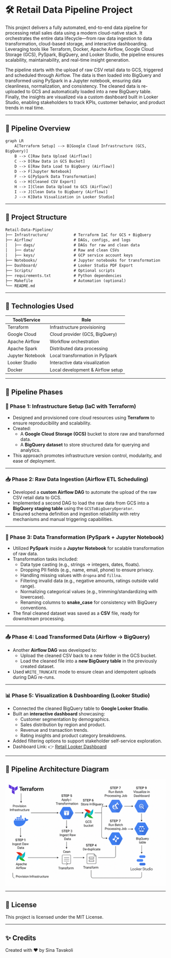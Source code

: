 # 🛠️ Retail Data Pipeline Project

This project delivers a fully automated, end-to-end data pipeline for processing retail sales data using a modern cloud-native stack. It orchestrates the entire data lifecycle—from raw data ingestion to data transformation, cloud-based storage, and interactive dashboarding. Leveraging tools like Terraform, Docker, Apache Airflow, Google Cloud Storage (GCS), PySpark, BigQuery, and Looker Studio, the pipeline ensures scalability, maintainability, and real-time insight generation.

The pipeline starts with the upload of raw CSV retail data to GCS, triggered and scheduled through Airflow. The data is then loaded into BigQuery and transformed using PySpark in a Jupyter notebook, ensuring data cleanliness, normalization, and consistency. The cleaned data is re-uploaded to GCS and automatically loaded into a new BigQuery table. Finally, the insights are visualized via a custom dashboard built in Looker Studio, enabling stakeholders to track KPIs, customer behavior, and product trends in real time.

---

## 🚀 Pipeline Overview

```mermaid
graph LR
    A[Terraform Setup] --> B[Google Cloud Infrastructure (GCS, BigQuery)]
    B --> C[Raw Data Upload (Airflow)]
    C --> D[Raw Data in GCS Bucket]
    D --> E[Raw Data Load to BigQuery (Airflow)]
    D --> F[Jupyter Notebook]
    F --> G[PySpark Data Transformation]
    G --> H[Cleaned CSV Export]
    H --> I[Clean Data Upload to GCS (Airflow)]
    I --> J[Clean Data to BigQuery (Airflow)]
    J --> K[Data Visualization in Looker Studio]
```

---

## 📂 Project Structure

```
Retail-Data-Pipeline/
├── Infrastructure/           # Terraform IaC for GCS + BigQuery
├── Airflow/                  # DAGs, configs, and logs
│   ├── dags/                 # DAGs for raw and clean data
│   ├── data/                 # Raw and clean CSVs
│   ├── keys/                 # GCP service account keys
├── Notebooks/                # Jupyter notebooks for transformation
├── Dashboard/                # Looker Studio PDF Export
├── Scripts/                  # Optional scripts
├── requirements.txt          # Python dependencies
├── Makefile                  # Automation (optional)
└── README.md
```

---

## 🧱 Technologies Used

| Tool/Service     | Role                                |
|------------------|--------------------------------------|
| Terraform        | Infrastructure provisioning          |
| Google Cloud     | Cloud provider (GCS, BigQuery)       |
| Apache Airflow   | Workflow orchestration               |
| Apache Spark     | Distributed data processing          |
| Jupyter Notebook | Local transformation in PySpark      |
| Looker Studio    | Interactive data visualization       |
| Docker           | Local development & Airflow setup    |

---

## 📌 Pipeline Phases

### 🚧 Phase 1: Infrastructure Setup (IaC with Terraform)
- Designed and provisioned core cloud resources using **Terraform** to ensure reproducibility and scalability.
- Created:
  - A **Google Cloud Storage (GCS)** bucket to store raw and transformed data.
  - A **BigQuery dataset** to store structured data for querying and analytics.
- This approach promotes infrastructure version control, modularity, and ease of deployment.

---

### 📥 Phase 2: Raw Data Ingestion (Airflow ETL Scheduling)
- Developed a **custom Airflow DAG** to automate the upload of the raw CSV retail data to GCS.
- Implemented a second DAG to load the raw data from GCS into a **BigQuery staging table** using the `GCSToBigQueryOperator`.
- Ensured schema definition and ingestion reliability with retry mechanisms and manual triggering capabilities.

---

### 🧹 Phase 3: Data Transformation (PySpark + Jupyter Notebook)
- Utilized **PySpark** inside a **Jupyter Notebook** for scalable transformation of raw data.
- Transformation tasks included:
  - Data type casting (e.g., strings → integers, dates, floats).
  - Dropping PII fields (e.g., name, email, phone) to ensure privacy.
  - Handling missing values with `dropna` and `fillna`.
  - Filtering invalid data (e.g., negative amounts, ratings outside valid range).
  - Normalizing categorical values (e.g., trimming/standardizing with lowercase).
  - Renaming columns to **snake_case** for consistency with BigQuery conventions.
- The final cleaned dataset was saved as a **CSV** file, ready for downstream processing.

---

### 📤 Phase 4: Load Transformed Data (Airflow → BigQuery)
- Another **Airflow DAG** was developed to:
  - Upload the cleaned CSV back to a new folder in the GCS bucket.
  - Load the cleaned file into a **new BigQuery table** in the previously created dataset.
- Used `WRITE_TRUNCATE` mode to ensure clean and idempotent uploads during DAG re-runs.

---

### 📊 Phase 5: Visualization & Dashboarding (Looker Studio)
- Connected the cleaned BigQuery table to **Google Looker Studio**.
- Built an **interactive dashboard** showcasing:
  - Customer segmentation by demographics.
  - Sales distribution by region and product.
  - Revenue and transaction trends.
  - Rating insights and product category breakdowns.
- Added filtering options to support stakeholder self-service exploration.
- Dashboard Link: 👉 [Retail Looker Dashboard](https://lookerstudio.google.com/reporting/32142238-71f8-4c7c-8dc2-45038440d426)

---

## 📸 Pipeline Architecture Diagram

![Pipeline Diagram](pipeline_diagram.png)

---

## 📄 License

This project is licensed under the MIT License.

---

## ✨ Credits

Created with ❤️ by Sina Tavakoli

